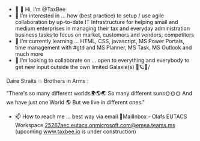- 👋 👋 Hi, I’m @TaxBee
- 👀 I’m interested in ... how (best practice) to setup / use agile collaboration by up-to-date IT Infrastructure for helping small and medium enterprises in managing their tax and everyday administration business tasks to focus on market, customers and vendors, competitors
- 🌱 I’m currently learning ... HTML, CSS, javascript, MS Power Portals, time management with #gtd and MS Planner, MS Task, MS Outlook and much more
- 💞️ I’m looking to collaborate on ... open to everything and everybody to get new input outside the own limited Galaxie(s) 🌌🪐💫/ 

Daire Straits 💥
Brothers in Arms :

"There's so many different worlds🌍🌎🌏 
So many different suns🌞🌞🌞
And we have just one World 🌎
But we live in different ones."

- 📫 How to reach me ... best way via email 💌MailInbox - Olafs EUTACS Workspace <25267aec.eutacs.onmicrosoft.com@emea.teams.ms> (upcoming www.taxbee.io is under construction)

<!---
TaxBee/TaxBee is a ✨ special ✨ repository because its `README.md` (this file) appears on your GitHub profile.
You can click the Preview link to take a look at your changes.
--->
